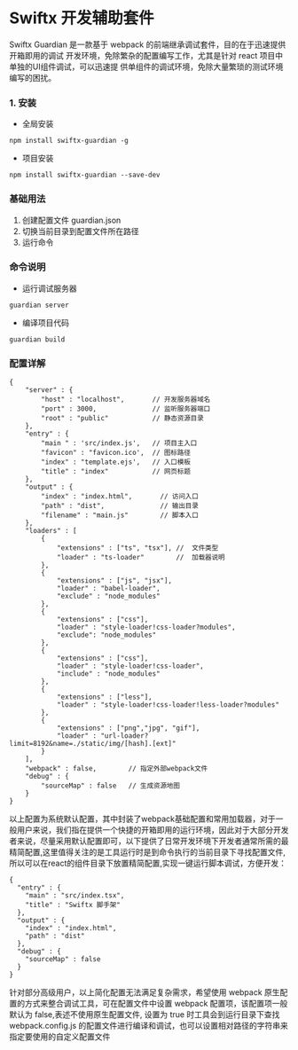 # Swiftx 开发辅助套件

Swiftx Guardian 是一款基于 webpack 的前端继承调试套件，目的在于迅速提供开箱即用的调试
开发环境，免除繁杂的配置编写工作，尤其是针对 react 项目中单独的UI组件调试，可以迅速提
供单组件的调试环境，免除大量繁琐的测试环境编写的困扰。

### 1. 安装

* 全局安装

~~~
npm install swiftx-guardian -g
~~~

* 项目安装

~~~
npm install swiftx-guardian --save-dev
~~~

### 基础用法

1. 创建配置文件 guardian.json
2. 切换当前目录到配置文件所在路径
3. 运行命令

### 命令说明

* 运行调试服务器

~~~
guardian server
~~~

* 编译项目代码

~~~
guardian build
~~~

### 配置详解

~~~
{
    "server" : {
        "host" : "localhost",       // 开发服务器域名
        "port" : 3000,              // 监听服务器端口
        "root" : "public"           // 静态资源目录
    },
    "entry" : {
        "main " : 'src/index.js',   // 项目主入口
        "favicon" : "favicon.ico',  // 图标路径
        "index" : "template.ejs',   // 入口模板
        "title" : "index"           // 网页标题
    },
    "output" : {
        "index" : "index.html",       // 访问入口
        "path" : "dist",              // 输出目录
        "filename" : "main.js"        // 脚本入口
    },
    "loaders" : [
        {
            "extensions" : ["ts", "tsx"], //  文件类型
            "loader" : "ts-loader"        //  加载器说明
        },
        {
            "extensions" : ["js", "jsx"],
            "loader" : "babel-loader",
            "exclude" : "node_modules"
        },
        {
            "extensions" : ["css"],
            "loader" : "style-loader!css-loader?modules",
            "exclude": "node_modules"
        },
        {
            "extensions" : ["css"],
            "loader" : "style-loader!css-loader",
            "include" : "node_modules"
        },
        {
            "extensions" : ["less"],
            "loader" : "style-loader!css-loader!less-loader?modules"
        },
        {
            "extensions" : ["png","jpg", "gif"],
            "loader" : "url-loader?limit=8192&name=./static/img/[hash].[ext]"
        }
    ],
    "webpack" : false,        // 指定外部webpack文件
    "debug" : {
        "sourceMap" : false   // 生成资源地图
    }
}

~~~

以上配置为系统默认配置，其中封装了webpack基础配置和常用加载器，对于一般用户来说，我们指在提供一个快捷的开箱即用的运行环境，因此对于大部分开发者来说，尽量采用默认配置即可，以下提供了日常开发环境下开发者通常所需的最精简配置,这里值得关注的是工具运行时是到命令执行的当前目录下寻找配置文件,所以可以在react的组件目录下放置精简配置,实现一键运行脚本调试，方便开发：

~~~
{
  "entry" : {
    "main" : "src/index.tsx",
    "title" : "Swiftx 脚手架"
  },
  "output" : {
    "index" : "index.html",
    "path" : "dist"
  },
  "debug" : {
    "sourceMap" : false
  }
}
~~~

针对部分高级用户，以上简化配置无法满足复杂需求，希望使用 webpack 原生配置的方式来整合调试工具，可在配置文件中设置 webpack 配置项，该配置项一般默认为 false,表述不使用原生配置文件, 设置为 true 时工具会到运行目录下查找 webpack.config.js 的配置文件进行编译和调试，也可以设置相对路径的字符串来指定要使用的自定义配置文件
